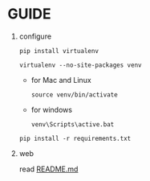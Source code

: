 # GUIDE

1. configure

    ```pip install virtualenv```

    ```virtualenv --no-site-packages venv```

    * for Mac and Linux

        ```source venv/bin/activate```

    * for windows

        ```venv\Scripts\active.bat```
    
    ```pip install -r requirements.txt```
    
2. web

    read [README.md](./README.md)
